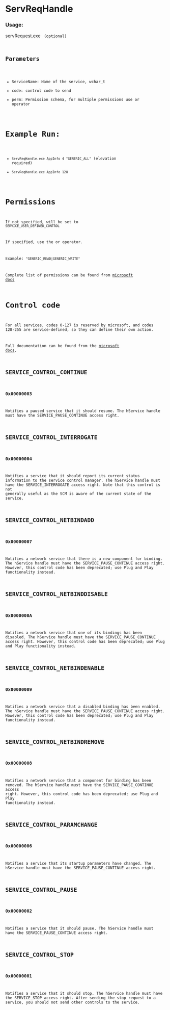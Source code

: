 # ServReqHandle
 
### Usage:
 servRequest.exe <serviceName> <code> <perm>(optional)
 
 ## Parameters
 - ServiceName: Name of the service, wchar_t
 - code: control code to send
 - perm: Permission schema, for multiple permissions use or operator
 # Example Run:
 
- `ServReqHandle.exe AppInfo 4 "GENERIC_ALL"` (elevation required)
- `ServReqHandle.exe AppInfo 128`
 
  
# Permissions
If not specified, will be set to `SERVICE_USER_DEFINED_CONTROL`

If specified, use the or operator.

Example: `"GENERIC_READ|GENERIC_WRITE"`

Complete list of permissions can be found from [microsoft docs](https://docs.microsoft.com/en-us/windows/win32/services/service-security-and-access-rights)

# Control code

For all services, codes 0-127 is reserved by microsoft, and codes 128-255 are service-defined, so they can define their own action.

Full documentation can be found from the [microsoft docs](https://docs.microsoft.com/en-us/windows/win32/api/winsvc/nf-winsvc-controlservice).

## SERVICE_CONTROL_CONTINUE
### 0x00000003
Notifies a paused service that it should resume. The hService handle must have the SERVICE_PAUSE_CONTINUE access right.

## SERVICE_CONTROL_INTERROGATE
### 0x00000004
Notifies a service that it should report its current status information to the service control manager. The hService handle must have the SERVICE_INTERROGATE access right.
Note that this control is not generally useful as the SCM is aware of the current state of the service.

## SERVICE_CONTROL_NETBINDADD
### 0x00000007
Notifies a network service that there is a new component for binding. The hService handle must have the SERVICE_PAUSE_CONTINUE access right. However, this control code has been deprecated; use Plug and Play functionality instead.

## SERVICE_CONTROL_NETBINDDISABLE
### 0x0000000A
Notifies a network service that one of its bindings has been disabled. The hService handle must have the SERVICE_PAUSE_CONTINUE access right. However, this control code has been deprecated; use Plug and Play functionality instead.

## SERVICE_CONTROL_NETBINDENABLE
### 0x00000009
Notifies a network service that a disabled binding has been enabled. The hService handle must have the SERVICE_PAUSE_CONTINUE access right. However, this control code has been deprecated; use Plug and Play functionality instead.

## SERVICE_CONTROL_NETBINDREMOVE
### 0x00000008
Notifies a network service that a component for binding has been removed. The hService handle must have the SERVICE_PAUSE_CONTINUE access right. However, this control code has been deprecated; use Plug and Play functionality instead.

## SERVICE_CONTROL_PARAMCHANGE
### 0x00000006
Notifies a service that its startup parameters have changed. The hService handle must have the SERVICE_PAUSE_CONTINUE access right.

## SERVICE_CONTROL_PAUSE
### 0x00000002
Notifies a service that it should pause. The hService handle must have the SERVICE_PAUSE_CONTINUE access right.

## SERVICE_CONTROL_STOP
### 0x00000001
Notifies a service that it should stop. The hService handle must have the SERVICE_STOP access right.
After sending the stop request to a service, you should not send other controls to the service.

 
